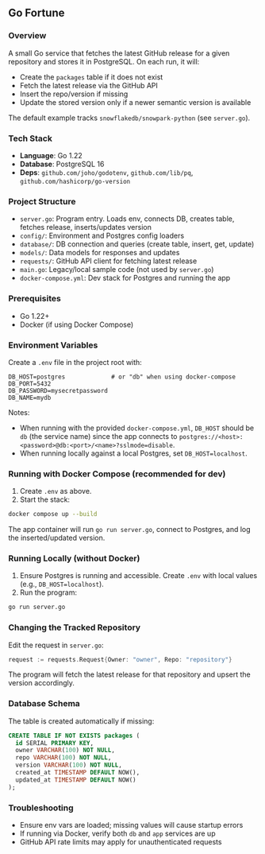 ## Go Fortune

### Overview
A small Go service that fetches the latest GitHub release for a given repository and stores it in PostgreSQL. On each run, it will:
- Create the `packages` table if it does not exist
- Fetch the latest release via the GitHub API
- Insert the repo/version if missing
- Update the stored version only if a newer semantic version is available

The default example tracks `snowflakedb/snowpark-python` (see `server.go`).

### Tech Stack
- **Language**: Go 1.22
- **Database**: PostgreSQL 16
- **Deps**: `github.com/joho/godotenv`, `github.com/lib/pq`, `github.com/hashicorp/go-version`

### Project Structure
- `server.go`: Program entry. Loads env, connects DB, creates table, fetches release, inserts/updates version
- `config/`: Environment and Postgres config loaders
- `database/`: DB connection and queries (create table, insert, get, update)
- `models/`: Data models for responses and updates
- `requests/`: GitHub API client for fetching latest release
- `main.go`: Legacy/local sample code (not used by `server.go`)
- `docker-compose.yml`: Dev stack for Postgres and running the app

### Prerequisites
- Go 1.22+
- Docker (if using Docker Compose)

### Environment Variables
Create a `.env` file in the project root with:

```
DB_HOST=postgres             # or "db" when using docker-compose
DB_PORT=5432                 
DB_PASSWORD=mysecretpassword
DB_NAME=mydb
```

Notes:
- When running with the provided `docker-compose.yml`, `DB_HOST` should be `db` (the service name) since the app connects to `postgres://<host>:<password>@db:<port>/<name>?sslmode=disable`.
- When running locally against a local Postgres, set `DB_HOST=localhost`.

### Running with Docker Compose (recommended for dev)
1) Create `.env` as above.
2) Start the stack:

```bash
docker compose up --build
```

The app container will run `go run server.go`, connect to Postgres, and log the inserted/updated version.

### Running Locally (without Docker)
1) Ensure Postgres is running and accessible. Create `.env` with local values (e.g., `DB_HOST=localhost`).
2) Run the program:

```bash
go run server.go
```

### Changing the Tracked Repository
Edit the request in `server.go`:

```go
request := requests.Request{Owner: "owner", Repo: "repository"}
```

The program will fetch the latest release for that repository and upsert the version accordingly.

### Database Schema
The table is created automatically if missing:

```sql
CREATE TABLE IF NOT EXISTS packages (
  id SERIAL PRIMARY KEY,
  owner VARCHAR(100) NOT NULL,
  repo VARCHAR(100) NOT NULL,
  version VARCHAR(100) NOT NULL,
  created_at TIMESTAMP DEFAULT NOW(),
  updated_at TIMESTAMP DEFAULT NOW()
);
```

### Troubleshooting
- Ensure env vars are loaded; missing values will cause startup errors
- If running via Docker, verify both `db` and `app` services are up
- GitHub API rate limits may apply for unauthenticated requests



